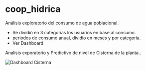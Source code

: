 # coop_hidrica
Análisis exploratorio del consumo de agua poblacional.

* Se dividió en 3 categorias los usuarios en base al consumo.
* periodos de consumo anual, dividio en meses y por categoria.
* Ver Dashboard

Analisis exporatorio y Predictivo de nivel de Cisterna de la planta..

![Dashboard Cisterna](https://digiplexbs.com/tutoriales/dashboard_1.png)
